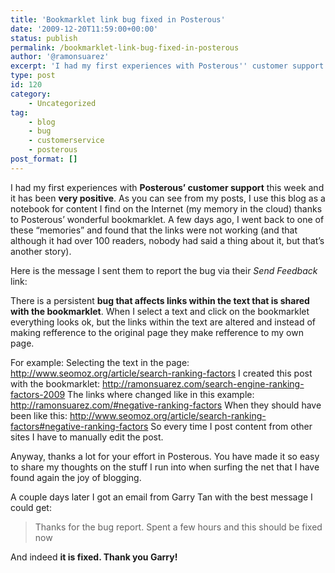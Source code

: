 ```yaml
---
title: 'Bookmarklet link bug fixed in Posterous'
date: '2009-12-20T11:59:00+00:00'
status: publish
permalink: /bookmarklet-link-bug-fixed-in-posterous
author: '@ramonsuarez'
excerpt: 'I had my first experiences with Posterous'' customer support this week and it has been very positive. As you can see from my posts, I use this blog as a notebook for content I find on the Internet (my memory in the cloud) thanks to Posterous'' wonde...'
type: post
id: 120
category:
    - Uncategorized
tag:
    - blog
    - bug
    - customerservice
    - posterous
post_format: []
---
```

I had my first experiences with **Posterous’ customer support** this week and it has been **very positive**. As you can see from my posts, I use this blog as a notebook for content I find on the Internet (my memory in the cloud) thanks to Posterous’ wonderful bookmarklet. A few days ago, I went back to one of these “memories” and found that the links were not working (and that although it had over 100 readers, nobody had said a thing about it, but that’s another story).

Here is the message I sent them to report the bug via their *Send Feedback* link:

There is a persistent **bug that affects links within the text that is shared with the bookmarklet**. When I select a text and click on the bookmarklet everything looks ok, but the links within the text are altered and instead of making refference to the original page they make refference to my own page.

For example: Selecting the text in the page: <http://www.seomoz.org/article/search-ranking-factors> I created this post with the bookmarklet: <http://ramonsuarez.com/search-engine-ranking-factors-2009> The links where changed like in this example: <http://ramonsuarez.com/#negative-ranking-factors> When they should have been like this: <http://www.seomoz.org/article/search-ranking-factors#negative-ranking-factors> So every time I post content from other sites I have to manually edit the post.

Anyway, thanks a lot for your effort in <span class="il">Posterous</span>. You have made it so easy to share my thoughts on the stuff I run into when surfing the net that I have found again the joy of blogging.

A couple days later I got an email from Garry Tan with the best message I could get:

> Thanks for the bug report. Spent a few hours and this should be fixed now

And indeed **it is fixed. Thank you Garry!**